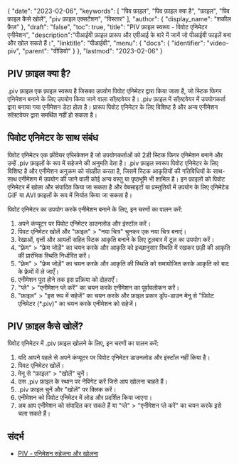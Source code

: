 {
"date": "2023-02-06",
  "keywords": [
"पिव फ़ाइल",
"पिव फ़ाइल क्या है",
"फ़ाइल",
"पिव फ़ाइल कैसे खोलें",
"piv फ़ाइल एक्सटेंशन",
"विस्तार"
],
  "author": {
"display_name": "शकील फ़ैज़"
},
"draft": "false",
"toc": true,
"title": "PIV फ़ाइल स्वरूप - पिवोट एनिमेटर एनीमेशन",
  "description":"पीआईवी फ़ाइल प्रारूप और एपीआई के बारे में जानें जो पीआईवी फाइलें बना और खोल सकते हैं।",
"linktitle": "पीआईवी",
  "menu": {
    "docs": {
      "identifier": "video-piv",
"parent": "वीडियो"
}
},
"lastmod": "2023-02-06"
}

## PIV फ़ाइल क्या है?

.piv फ़ाइल एक फ़ाइल स्वरूप है जिसका उपयोग पिवोट एनिमेटर द्वारा किया जाता है, जो स्टिक फिगर एनिमेशन बनाने के लिए उपयोग किया जाने वाला सॉफ़्टवेयर है। .piv फ़ाइल में सॉफ़्टवेयर में उपयोगकर्ता द्वारा बनाया गया एनीमेशन डेटा होता है। प्रारूप पिवोट एनिमेटर के लिए विशिष्ट है और अन्य एनीमेशन सॉफ़्टवेयर द्वारा समर्थित नहीं हो सकता है।

## पिवोट एनिमेटर के साथ संबंध

पिवोट एनिमेटर एक फ्रीवेयर एप्लिकेशन है जो उपयोगकर्ताओं को 2डी स्टिक फिगर एनिमेशन बनाने और उन्हें .piv फ़ाइलों के रूप में सहेजने की अनुमति देता है। .piv फ़ाइल स्वरूप पिवोट एनिमेटर के लिए विशिष्ट है और एनीमेशन अनुक्रम को संग्रहीत करता है, जिसमें स्टिक आकृतियों की गतिविधियों के साथ-साथ एनीमेशन में उपयोग की जाने वाली कोई अन्य वस्तु या पृष्ठभूमि भी शामिल है। इन फ़ाइलों को पिवोट एनिमेटर में खोला और संपादित किया जा सकता है और वेबसाइटों या प्रस्तुतियों में उपयोग के लिए एनिमेटेड GIF या AVI फ़ाइलों के रूप में निर्यात किया जा सकता है।

पिवोट एनिमेटर का उपयोग करके एनीमेशन बनाने के लिए, इन चरणों का पालन करें:

1. अपने कंप्यूटर पर पिवोट एनिमेटर डाउनलोड और इंस्टॉल करें।
2. पिवट एनिमेटर खोलें और "फ़ाइल" > "नया चित्र" चुनकर एक नया चित्र बनाएं।
3. रेखाओं, वृत्तों और आयतों सहित स्टिक आकृति बनाने के लिए टूलबार में टूल का उपयोग करें।
4. "फ़्रेम" > "फ़्रेम जोड़ें" का चयन करके और आकृति को इच्छानुसार स्थिति में रखकर छड़ी की आकृति की प्रारंभिक स्थिति निर्धारित करें।
5. "फ़्रेम" > "फ़्रेम जोड़ें" का चयन करके और आकृति की स्थिति को समायोजित करके आकृति को बाद के फ़्रेमों में ले जाएँ।
6. एनीमेशन पूरा होने तक इस प्रक्रिया को दोहराएँ।
7. "प्ले" > "एनीमेशन प्ले करें" का चयन करके एनीमेशन का पूर्वावलोकन करें।
8. "फ़ाइल" > "इस रूप में सहेजें" का चयन करके और फ़ाइल प्रकार ड्रॉप-डाउन मेनू से "पिवोट एनिमेटर (*.piv)" का चयन करके एनीमेशन को सहेजें।

## PIV फ़ाइल कैसे खोलें?

पिवोट एनिमेटर में .piv फ़ाइल खोलने के लिए, इन चरणों का पालन करें:

1. यदि आपने पहले से अपने कंप्यूटर पर पिवोट एनिमेटर डाउनलोड और इंस्टॉल नहीं किया है।
2. पिवट एनिमेटर खोलें।
3. मेनू से "फ़ाइल" > "खोलें" चुनें।
4. उस .piv फ़ाइल के स्थान पर नेविगेट करें जिसे आप खोलना चाहते हैं।
5. .piv फ़ाइल चुनें और "खोलें" पर क्लिक करें।
6. एनीमेशन को पिवोट एनिमेटर में लोड और प्रदर्शित किया जाएगा।
7. अब आप एनीमेशन को संपादित कर सकते हैं या "प्ले" > "एनीमेशन प्ले करें" का चयन करके इसे चला सकते हैं।

## संदर्भ
* [PIV - एनिमेशन सहेजना और खोलना](https://pivotanimator.net/help4-2/saving___opening_animations.htm)

